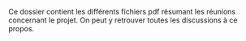 Ce dossier contient les différents fichiers pdf résumant les réunions concernant le projet.
On peut y retrouver toutes les discussions à ce propos.
